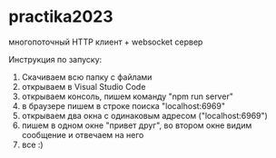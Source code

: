 # practika2023
многопоточный HTTP клиент + websocket сервер

Инструкция по запуску: 
1. Скачиваем всю папку с файлами
2. открываем в Visual Studio Code
3. открываем консоль, пишем команду "npm run server"
4. в браузере пишем в строке поиска "localhost:6969"
5. открываем два окна с одинаковым адресом ("localhost:6969")
6. пишем в одном окне "привет друг", во втором окне видим сообщение и отвечаем на него
7. все :)
